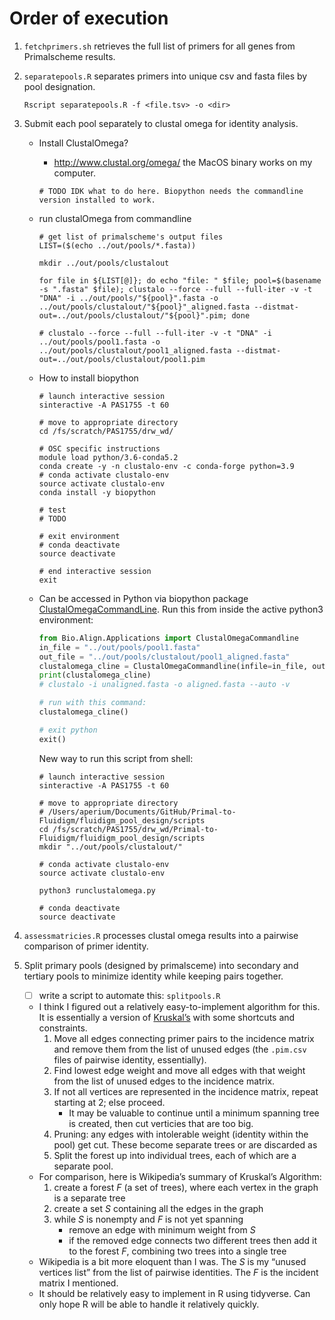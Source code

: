 # Order of execution

1. `fetchprimers.sh` retrieves the full list of primers for all genes from Primalscheme results.

2. `separatepools.R` separates primers into unique csv and fasta files by pool designation.

   ```shell
   Rscript separatepools.R -f <file.tsv> -o <dir>
   ```

   

3. Submit each pool separately to clustal omega for identity analysis.

   - Install ClustalOmega?

     - http://www.clustal.org/omega/ the MacOS binary works on my computer.

     ```shell
     # TODO IDK what to do here. Biopython needs the commandline version installed to work.
     ```

   - run clustalOmega from commandline

     ```shell
     # get list of primalscheme's output files
     LIST=($(echo ../out/pools/*.fasta))
     
     mkdir ../out/pools/clustalout
     
     for file in ${LIST[@]}; do echo "file: " $file; pool=$(basename -s ".fasta" $file); clustalo --force --full --full-iter -v -t "DNA" -i ../out/pools/"${pool}".fasta -o ../out/pools/clustalout/"${pool}"_aligned.fasta --distmat-out=../out/pools/clustalout/"${pool}".pim; done
     
     # clustalo --force --full --full-iter -v -t "DNA" -i ../out/pools/pool1.fasta -o ../out/pools/clustalout/pool1_aligned.fasta --distmat-out=../out/pools/clustalout/pool1.pim 
     
     ```

     

   - How to install biopython

     ```shell
     # launch interactive session
     sinteractive -A PAS1755 -t 60
     
     # move to appropriate directory
     cd /fs/scratch/PAS1755/drw_wd/
     
     # OSC specific instructions
     module load python/3.6-conda5.2
     conda create -y -n clustalo-env -c conda-forge python=3.9
     # conda activate clustalo-env
     source activate clustalo-env
     conda install -y biopython
     
     # test
     # TODO
     
     # exit environment
     # conda deactivate
     source deactivate
     
     # end interactive session
     exit
     ```

   - Can be accessed in Python via biopython package [ClustalOmegaCommandLine](https://biopython.org/docs/1.75/api/Bio.Align.Applications.html#Bio.Align.Applications.ClustalOmegaCommandline). Run this from inside the active python3 environment:

     ```python
     from Bio.Align.Applications import ClustalOmegaCommandline
     in_file = "../out/pools/pool1.fasta"
     out_file = "../out/pools/clustalout/pool1_aligned.fasta"
     clustalomega_cline = ClustalOmegaCommandline(infile=in_file, outfile=out_file, verbose=True, auto=True)
     print(clustalomega_cline)
     # clustalo -i unaligned.fasta -o aligned.fasta --auto -v
     
     # run with this command:
     clustalomega_cline()
     
     # exit python
     exit()
     ```
     
     New way to run this script from shell:
     
     ```shell
     # launch interactive session
     sinteractive -A PAS1755 -t 60
     
     # move to appropriate directory
     # /Users/aperium/Documents/GitHub/Primal-to-Fluidigm/fluidigm_pool_design/scripts
     cd /fs/scratch/PAS1755/drw_wd/Primal-to-Fluidigm/fluidigm_pool_design/scripts
     mkdir "../out/pools/clustalout/"
     
     # conda activate clustalo-env
     source activate clustalo-env
     
     python3 runclustalomega.py
     
     # conda deactivate
     source deactivate
     ```

4. `assessmatricies.R` processes clustal omega results into a pairwise comparison of primer identity.

5. Split primary pools (designed by primalsceme) into secondary and tertiary pools to minimize identity while keeping pairs together.

   - [ ] write a script to automate this: `splitpools.R`
   - I think I figured out a relatively easy-to-implement algorithm for this. It is essentially a version of [Kruskal’s](https://en.wikipedia.org/wiki/Kruskal%27s_algorithm) with some shortcuts and constraints.
     1. Move all edges connecting primer pairs to the incidence matrix and remove them from the list of unused edges (the `.pim.csv` files of pairwise identity, essentially).
     2. Find lowest edge weight and move all edges with that weight from the list of unused edges to the incidence matrix.
     3. If not all vertices are represented in the incidence matrix, repeat starting at 2; else proceed.
        - It may be valuable to continue until a minimum spanning tree is created, then cut verticies that are too big.
     4. Pruning: any edges with intolerable weight (identity within the pool) get cut. These become separate trees or are discarded as 
     5. Split the forest up into individual trees, each of which are a separate pool.
   - For comparison, here is Wikipedia’s summary of Kruskal’s Algorithm:
     1. create a forest *F* (a set of trees), where each vertex in the graph is a separate tree
     2. create a set *S* containing all the edges in the graph
     3. while *S* is nonempty and *F* is not yet spanning
        - remove an edge with minimum weight from *S*
        - if the removed edge connects two different trees then add it to the forest *F*, combining two trees into a single tree
   - Wikipedia is a bit more eloquent than I was. The *S* is my “unused vertices list” from the list of pairwise identities. The *F* is the incident matrix I mentioned.
   - It should be relatively easy to implement in R using tidyverse. Can only hope R will be able to handle it relatively quickly.

